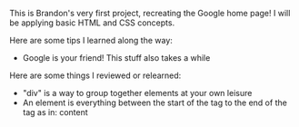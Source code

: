 This is Brandon's very first project, recreating the Google home page!
I will be applying basic HTML and CSS concepts.

Here are some tips I learned along the way:
- Google is your friend! This stuff also takes a while

Here are some things I reviewed or relearned:
- "div" is a way to group together elements at your own leisure
- An element is everything between the start of the tag to the end of the tag as in:
    <tag>content</tag>
